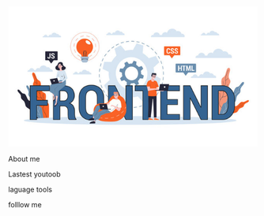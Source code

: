 ![Header](https://github.com/Asat1llo/Asat1llo/blob/main/assets/frontend.jpg)

About me

Lastest youtoob

laguage tools

folllow me

